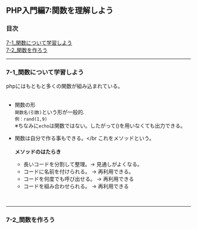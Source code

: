 ## PHP入門編7:関数を理解しよう

### 目次
[7-1_関数について学習しよう](#7-1_関数について学習しよう)</br>
[7-2_関数を作ろう](#7-2_関数を作ろう)</br>

***

### 7-1_関数について学習しよう
phpにはもともと多くの関数が組み込まれている。</br>
</br>

- 関数の形</br>
   `関数名(引数)`という形が一般的.</br>
   `例：rand(1,9)`</br>
   ※ちなみに`echo`は関数ではない。したがって()を用いなくても出力できる。</br>

- 関数は自分で作る事もできる。</br
  これをメソッドという。</br>
  </br>
  **メソッドのはたらき**
  - 長いコードを分割して整理。→ 見通しがよくなる。
  - コードに名前を付けられる。 → 再利用できる。
  - コードを何度でも呼び出せる。 → 再利用できる
  - コードを組み合わせられる。 → 再利用できる
</br>

***

### 7-2_関数を作ろう
